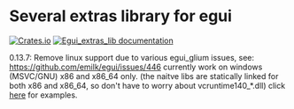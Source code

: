 # Several extras library for egui

[![Crates.io](https://img.shields.io/crates/v/egui_extras_lib.svg)](https://crates.io/crates/egui_extras_lib)
[![Egui_extras_lib documentation](https://docs.rs/egui_extras_lib/badge.svg)](https://docs.rs/egui_extras_lib)

0.13.7: Remove linux support due to various egui_glium issues, see: https://github.com/emilk/egui/issues/446
currently work on windows (MSVC/GNU) x86 and x86_64 only.
(the naitve libs are statically linked for both x86 and x86_64, so don't have to worry about vcruntime140_*.dll)
click [here](https://github.com/Ar37-rs/egui-extras-lib/tree/main/example) for examples.